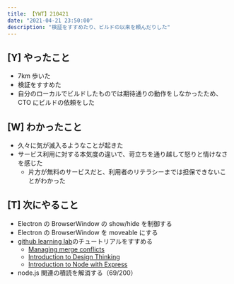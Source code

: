 ```yaml
---
title: 【YWT】210421
date: "2021-04-21 23:50:00"
description: "検証をすすめたり、ビルドの以来を頼んだりした"
---
```


## [Y] やったこと

- 7km 歩いた
- 検証をすすめた
- 自分のローカルでビルドしたものでは期待通りの動作をしなかったため、CTO にビルドの依頼をした

## [W] わかったこと

- 久々に気が滅入るようなことが起きた
- サービス利用に対する本気度の違いで、苛立ちを通り越して怒りと情けなさを感じた
  - 片方が無料のサービスだと、利用者のリテラシーまでは担保できないことがわかった

## [T] 次にやること

- Electron の BrowserWindow の show/hide を制御する
- Electron の BrowserWindow を moveable にする
- [github learning lab](https://lab.github.com/githubtraining)のチュートリアルをすすめる
  - [Managing merge conflicts](https://lab.github.com/githubtraining/managing-merge-conflicts)
  - [Introduction to Design Thinking](https://lab.github.com/githubtraining/introduction-to-design-thinking)
  - [Introduction to Node with Express](https://lab.github.com/everydeveloper/introduction-to-node-with-express)
- node.js 関連の積読を解消する（69/200）

<!-- https://twitter.com/camomile_cafe/status/1384884628037586950?s=20 -->
